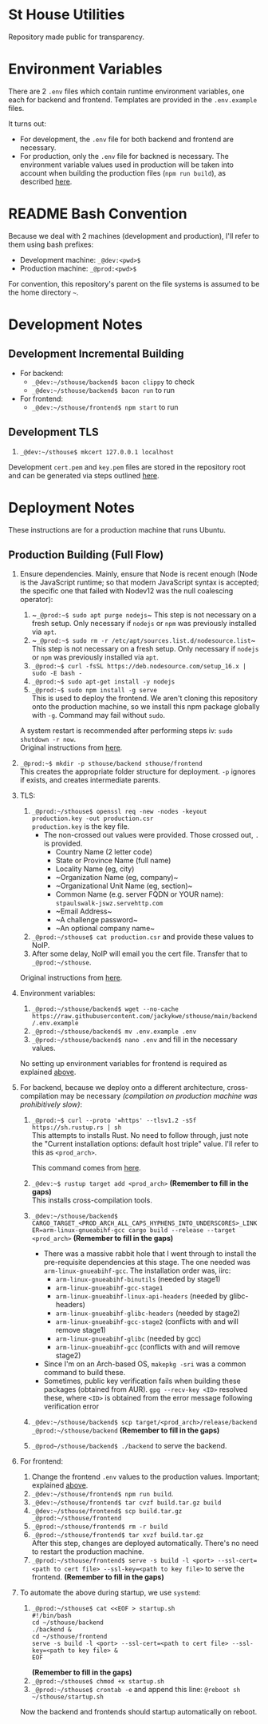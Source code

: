 # St House Utilities
Repository made public for transparency.

# Environment Variables
There are 2 `.env` files which contain runtime environment variables, one each for backend and frontend. Templates are provided in the `.env.example` files.

It turns out:
- For development, the `.env` file for both backend and frontend are necessary.
- For production, only the `.env` file for backned is necessary. The environment variable values used in production will be taken into account when building the production files (`npm run build`), as described [here](https://create-react-app.dev/docs/adding-custom-environment-variables/).

# README Bash Convention
Because we deal with 2 machines (development and production), I'll refer to them using bash prefixes:
- Development machine: `_@dev:<pwd>$`
- Production machine: `_@prod:<pwd>$`

For convention, this repository's parent on the file systems is assumed to be the home directory `~`.

# Development Notes
## Development Incremental Building
- For backend:
  - `_@dev:~/sthouse/backend$ bacon clippy` to check
  - `_@dev:~/sthouse/backend$ bacon run` to run
- For frontend:
  - `_@dev:~/sthouse/frontend$ npm start` to run

## Development TLS
1. `_@dev:~/sthouse$ mkcert 127.0.0.1 localhost`

Development `cert.pem` and `key.pem` files are stored in the repository root and can be generated via steps outlined [here](https://github.com/actix/examples/tree/master/https-tls/rustls).

# Deployment Notes
These instructions are for a production machine that runs Ubuntu.

## Production Building (Full Flow)
1. Ensure dependencies. Mainly, ensure that Node is recent enough (Node is the JavaScript runtime; so that modern JavaScript syntax is accepted; the specific one that failed with Nodev12 was the null coalescing operator):
   1. ~`_@prod:~$ sudo apt purge nodejs`~
      This step is not necessary on a fresh setup. Only necessary if `nodejs` or `npm` was previously installed via `apt`.
   2. ~`_@prod:~$ sudo rm -r /etc/apt/sources.list.d/nodesource.list`~\
      This step is not necessary on a fresh setup. Only necessary if `nodejs` or `npm` was previously installed via `apt`.
   3. `_@prod:~$ curl -fsSL https://deb.nodesource.com/setup_16.x | sudo -E bash -`
   4. `_@prod:~$ sudo apt-get install -y nodejs`
   5. `_@prod:~$ sudo npm install -g serve`\
      This is used to deploy the frontend. We aren't cloning this repository onto the production machine, so we install this npm package globally with `-g`. Command may fail without `sudo`.
   
   A system restart is recommended after performing steps iv: `sudo shutdown -r now`.\
   Original instructions from [here](https://github.com/nodesource/distributions/blob/master/README.md#debinstall).

2. `_@prod:~$ mkdir -p sthouse/backend sthouse/frontend`\
   This creates the appropriate folder structure for deployment. `-p` ignores if exists, and creates intermediate parents.
   
3. TLS:
   1. `_@prod:~/sthouse$ openssl req -new -nodes -keyout production.key -out production.csr`\
      `production.key` is the key file.
      - The non-crossed out values were provided. Those crossed out, `.` is provided.
        - Country Name (2 letter code)
        - State or Province Name (full name)
        - Locality Name (eg, city)
        - ~Organization Name (eg, company)~
        - ~Organizational Unit Name (eg, section)~
        - Common Name (e.g. server FQDN or YOUR name): `stpaulswalk-jswz.servehttp.com`
        - ~Email Address~
        - ~A challenge password~
        - ~An optional company name~
   2. `_@prod:~/sthouse$ cat production.csr` and provide these values to NoIP.
   3. After some delay, NoIP will email you the cert file. Transfer that to `_@prod:~/sthouse`.
   
   Original instructions from [here](https://www.noip.com/support/knowledgebase/apache-openssl/).

4. Environment variables:
   1. `_@prod:~/sthouse/backend$ wget --no-cache https://raw.githubusercontent.com/jackykwe/sthouse/main/backend/.env.example`
   2. `_@prod:~/sthouse/backend$ mv .env.example .env`
   3. `_@prod:~/sthouse/backend$ nano .env` and fill in the necessary values.

   No setting up environment variables for frontend is required as explained [above](#environment-variables).

5. For backend, because we deploy onto a different architecture, cross-compilation may be necessary _(compilation on production machine was prohibitively slow)_:
   1. `_@prod:~$ curl --proto '=https' --tlsv1.2 -sSf https://sh.rustup.rs | sh`\
      This attempts to installs Rust. No need to follow through, just note the "Current installation options: default host triple" value. I'll refer to this as `<prod_arch>`.
      
      This command comes from [here](https://www.rust-lang.org/tools/install).
   2. `_@dev:~$ rustup target add <prod_arch>` **(Remember to fill in the gaps)**\
      This installs cross-compilation tools.
   3. `_@dev:~/sthouse/backend$ CARGO_TARGET_<PROD_ARCH_ALL_CAPS_HYPHENS_INTO_UNDERSCORES>_LINKER=arm-linux-gnueabihf-gcc cargo build --release --target <prod_arch>` **(Remember to fill in the gaps)**
      - There was a massive rabbit hole that I went through to install the pre-requisite dependencies at this stage. The one needed was `arm-linux-gnueabihf-gcc`. The installation order was, iirc:
        - `arm-linux-gnueabihf-binutils` (needed by stage1)
        - `arm-linux-gnueabihf-gcc-stage1`
        - `arm-linux-gnueabihf-linux-api-headers` (needed by glibc-headers)
        - `arm-linux-gnueabihf-glibc-headers` (needed by stage2)
        - `arm-linux-gnueabihf-gcc-stage2` (conflicts with and will remove stage1)
        - `arm-linux-gnueabihf-glibc` (needed by gcc)
        - `arm-linux-gnueabihf-gcc` (conflicts with and will remove stage2)
      - Since I'm on an Arch-based OS, `makepkg -sri` was a common command to build these.
      - Sometimes, public key verification fails when building these packages (obtained from AUR). `gpg --recv-key <ID>` resolved these, where `<ID>` is obtained from the error message following verification error
   4. `_@dev:~/sthouse/backend$ scp target/<prod_arch>/release/backend _@prod:~/sthouse/backend` **(Remember to fill in the gaps)**
   5. `_@prod~/sthouse/backend$ ./backend` to serve the backend.

6. For frontend:
   1. Change the frontend `.env` values to the production values. Important; explained [above](#environment-variables).
   2. `_@dev:~/sthouse/frontend$ npm run build`.
   3. `_@dev:~/sthouse/frontend$ tar cvzf build.tar.gz build`
   4. `_@dev:~/sthouse/frontend$ scp build.tar.gz _@prod:~/sthouse/frontend`
   5. `_@prod:~/sthouse/frontend$ rm -r build`
   6. `_@prod:~/sthouse/frontend$ tar xvzf build.tar.gz`\
      After this step, changes are deployed automatically. There's no need to restart the production machine.
   7. `_@prod:~/sthouse/frontend$ serve -s build -l <port> --ssl-cert=<path to cert file> --ssl-key=<path to key file>` to serve the frontend. **(Remember to fill in the gaps)**

7. To automate the above during startup, we use `systemd`:
   1. ```
      _@prod:~/sthouse$ cat <<EOF > startup.sh
      #!/bin/bash
      cd ~/sthouse/backend
      ./backend &
      cd ~/sthouse/frontend
      serve -s build -l <port> --ssl-cert=<path to cert file> --ssl-key=<path to key file> &
      EOF
      ```
      **(Remember to fill in the gaps)**
   2. `_@prod:~/sthouse$ chmod +x startup.sh`
   3. `_@prod:~/sthouse$ crontab -e` and append this line: `@reboot sh ~/sthouse/startup.sh`

   Now the backend and frontends should startup automatically on reboot.  
